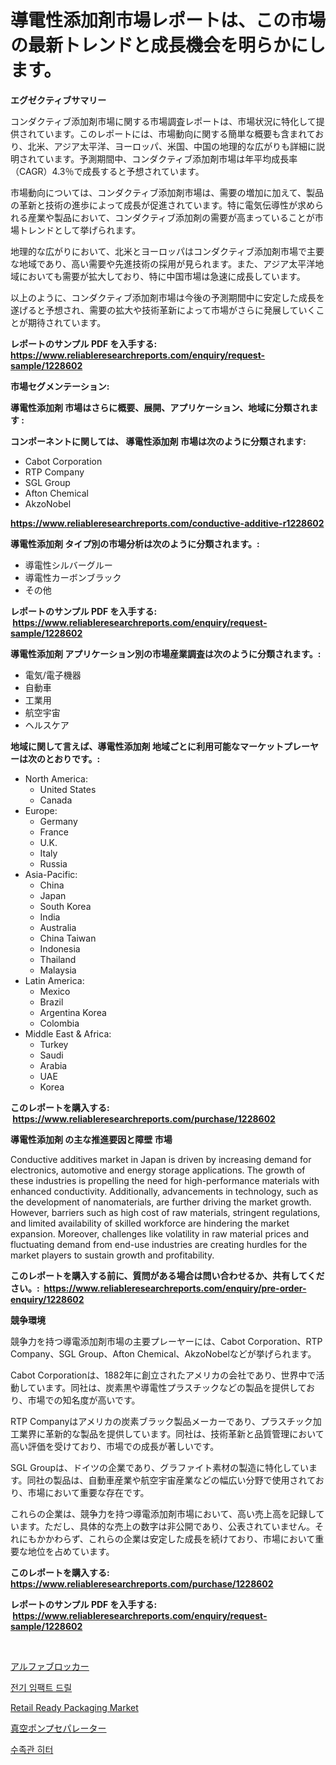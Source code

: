 <p><h1>導電性添加剤市場レポートは、この市場の最新トレンドと成長機会を明らかにします。</h1></p><p><strong>エグゼクティブサマリー</strong></p>
<p><p>コンダクティブ添加剤市場に関する市場調査レポートは、市場状況に特化して提供されています。このレポートには、市場動向に関する簡単な概要も含まれており、北米、アジア太平洋、ヨーロッパ、米国、中国の地理的な広がりも詳細に説明されています。予測期間中、コンダクティブ添加剤市場は年平均成長率（CAGR）4.3％で成長すると予想されています。</p><p>市場動向については、コンダクティブ添加剤市場は、需要の増加に加えて、製品の革新と技術の進歩によって成長が促進されています。特に電気伝導性が求められる産業や製品において、コンダクティブ添加剤の需要が高まっていることが市場トレンドとして挙げられます。</p><p>地理的な広がりにおいて、北米とヨーロッパはコンダクティブ添加剤市場で主要な地域であり、高い需要や先進技術の採用が見られます。また、アジア太平洋地域においても需要が拡大しており、特に中国市場は急速に成長しています。</p><p>以上のように、コンダクティブ添加剤市場は今後の予測期間中に安定した成長を遂げると予想され、需要の拡大や技術革新によって市場がさらに発展していくことが期待されています。</p></p>
<p><strong>レポートのサンプル PDF を入手する: <a href="https://www.reliableresearchreports.com/enquiry/request-sample/1228602">https://www.reliableresearchreports.com/enquiry/request-sample/1228602</a></strong></p>
<p><strong>市場セグメンテーション:</strong></p>
<p><strong> 導電性添加剤 市場はさらに概要、展開、アプリケーション、地域に分類されます :</strong></p>
<p><strong>コンポーネントに関しては、 導電性添加剤 市場は次のように分類されます: &nbsp;</strong></p>
<p><ul><li>Cabot Corporation</li><li>RTP Company</li><li>SGL Group</li><li>Afton Chemical</li><li>AkzoNobel</li></ul></p>
<p><strong><a href="https://www.reliableresearchreports.com/conductive-additive-r1228602">https://www.reliableresearchreports.com/conductive-additive-r1228602</a></strong></p>
<p><strong> 導電性添加剤 タイプ別の市場分析は次のように分類されます。:</strong></p>
<p><ul><li>導電性シルバーグルー</li><li>導電性カーボンブラック</li><li>その他</li></ul></p>
<p><strong>レポートのサンプル PDF を入手する: &nbsp;<a href="https://www.reliableresearchreports.com/enquiry/request-sample/1228602">https://www.reliableresearchreports.com/enquiry/request-sample/1228602</a></strong></p>
<p><strong> 導電性添加剤 アプリケーション別の市場産業調査は次のように分類されます。:</strong></p>
<p><ul><li>電気/電子機器</li><li>自動車</li><li>工業用</li><li>航空宇宙</li><li>ヘルスケア</li></ul></p>
<p><strong>地域に関して言えば、導電性添加剤 地域ごとに利用可能なマーケットプレーヤーは次のとおりです。:</strong></p>
<p><ul>
    <li>
        North America:
        <ul>
            <li>United States</li>
            <li>Canada</li>
        </ul>
    </li>
    <li>
        Europe:
        <ul>
            <li>Germany</li>
            <li>France</li>
            <li>U.K.</li>
            <li>Italy</li>
            <li>Russia</li>
        </ul>
    </li>
    <li>
        Asia-Pacific:
        <ul>
            <li>China</li>
            <li>Japan</li>
            <li>South Korea</li>
            <li>India</li>
            <li>Australia</li>
            <li>China Taiwan</li>
            <li>Indonesia</li>
            <li>Thailand</li>
            <li>Malaysia</li>
        </ul>
    </li>
    <li>
        Latin America:
        <ul>
            <li>Mexico</li>
            <li>Brazil</li>
            <li>Argentina Korea</li>
            <li>Colombia</li>
        </ul>
    </li>
    <li>
        Middle East & Africa:
        <ul>
            <li>Turkey</li>
            <li>Saudi</li>
            <li>Arabia</li>
            <li>UAE</li>
            <li>Korea</li>
        </ul>
    </li>
    </ul></p>
<p><strong>このレポートを購入する: &nbsp;<a href="https://www.reliableresearchreports.com/purchase/1228602">https://www.reliableresearchreports.com/purchase/1228602</a></strong></p>
<p><strong>導電性添加剤 の主な推進要因と障壁 市場</strong></p>
<p><p>Conductive additives market in Japan is driven by increasing demand for electronics, automotive and energy storage applications. The growth of these industries is propelling the need for high-performance materials with enhanced conductivity. Additionally, advancements in technology, such as the development of nanomaterials, are further driving the market growth. However, barriers such as high cost of raw materials, stringent regulations, and limited availability of skilled workforce are hindering the market expansion. Moreover, challenges like volatility in raw material prices and fluctuating demand from end-use industries are creating hurdles for the market players to sustain growth and profitability.</p></p>
<p><strong>このレポートを購入する前に、質問がある場合は問い合わせるか、共有してください。:&nbsp; <a href="https://www.reliableresearchreports.com/enquiry/pre-order-enquiry/1228602">https://www.reliableresearchreports.com/enquiry/pre-order-enquiry/1228602</a></strong></p>
<p><strong>競争環境</strong></p>
<p><p>競争力を持つ導電添加剤市場の主要プレーヤーには、Cabot Corporation、RTP Company、SGL Group、Afton Chemical、AkzoNobelなどが挙げられます。</p><p>Cabot Corporationは、1882年に創立されたアメリカの会社であり、世界中で活動しています。同社は、炭素黒や導電性プラスチックなどの製品を提供しており、市場での知名度が高いです。 </p><p>RTP Companyはアメリカの炭素ブラック製品メーカーであり、プラスチック加工業界に革新的な製品を提供しています。同社は、技術革新と品質管理において高い評価を受けており、市場での成長が著しいです。</p><p>SGL Groupは、ドイツの企業であり、グラファイト素材の製造に特化しています。同社の製品は、自動車産業や航空宇宙産業などの幅広い分野で使用されており、市場において重要な存在です。</p><p>これらの企業は、競争力を持つ導電添加剤市場において、高い売上高を記録しています。ただし、具体的な売上の数字は非公開であり、公表されていません。それにもかかわらず、これらの企業は安定した成長を続けており、市場において重要な地位を占めています。</p></p>
<p><strong>このレポートを購入する: &nbsp; <a href="https://www.reliableresearchreports.com/purchase/1228602">https://www.reliableresearchreports.com/purchase/1228602</a></strong></p>
<p><strong>レポートのサンプル PDF を入手する: &nbsp;<a href="https://www.reliableresearchreports.com/enquiry/request-sample/1228602">https://www.reliableresearchreports.com/enquiry/request-sample/1228602</a></strong><strong></strong></p>
<p>&nbsp;</p>
<p><p><a href="https://medium.com/@aidalakin1973/%E3%82%A2%E3%83%AB%E3%83%95%E3%82%A1%E3%83%96%E3%83%AD%E3%83%83%E3%82%AB%E3%83%BC%E5%B8%82%E5%A0%B4-%E3%82%BF%E3%82%A4%E3%83%97-%E7%94%A8%E9%80%94-%E3%81%8A%E3%82%88%E3%81%B3%E5%9C%B0%E7%90%86%E3%81%AB%E3%82%88%E3%82%8B%E5%8C%85%E6%8B%AC%E7%9A%84%E3%81%AA%E8%A9%95%E4%BE%A1-87a7b3daa4a5">アルファブロッカー</a></p><p><a href="https://medium.com/@snake68678/%EC%A0%84%EA%B8%B0-%EC%B6%A9%EA%B2%A9-%EB%93%9C%EB%A6%B4-%EC%8B%9C%EC%9E%A5%EC%9D%80-%EC%8B%9C%EC%9E%A5-%EC%A0%90%EC%9C%A0%EC%9C%A8-%EC%8B%9C%EC%9E%A5-%EB%8F%99%ED%96%A5-%EB%B0%8F-%EC%8B%9C%EC%9E%A5-%EC%84%B1%EC%9E%A5%EC%97%90-%EB%8C%80%ED%95%9C-%EC%A0%95%EB%B3%B4%EB%A5%BC-%EC%A0%9C%EA%B3%B5%ED%95%A9%EB%8B%88%EB%8B%A4-1608fc01973b">전기 임팩트 드릴</a></p><p><a href="https://www.linkedin.com/pulse/analyzing-retail-ready-packaging-market-global-industry-perspective-cnfde?trackingId=SrMJS542%2FSZMHgVR1sL1hQ%3D%3D">Retail Ready Packaging Market</a></p><p><a href="https://medium.com/@amberchain86/%E7%9C%9F%E7%A9%BA%E3%83%9D%E3%83%B3%E3%83%97%E3%82%BB%E3%83%91%E3%83%AC%E3%83%BC%E3%82%BF%E5%B8%82%E5%A0%B4-%E7%AB%B6%E4%BA%89%E5%88%86%E6%9E%90-%E5%B8%82%E5%A0%B4%E5%8B%95%E5%90%91-2031%E5%B9%B4%E3%81%BE%E3%81%A7%E3%81%AE%E4%BA%88%E6%B8%AC-7dd24db3794e">真空ポンプセパレーター</a></p><p><a href="https://medium.com/@flower89678/%EC%88%98%EC%A1%B1%EA%B4%80-%ED%9E%88%ED%84%B0-%EC%8B%9C%EC%9E%A5-%ED%86%B5%EC%B0%B0-%EC%8B%9C%EC%9E%A5-%EB%8F%99%ED%96%A5-%EC%84%B1%EC%9E%A5-2024%EB%85%84%EB%B6%80%ED%84%B0-2031%EB%85%84%EA%B9%8C%EC%A7%80-%EC%98%88%EC%B8%A1%EB%90%9C-%EA%B2%83-4865bb49b048">수족관 히터</a></p></p>